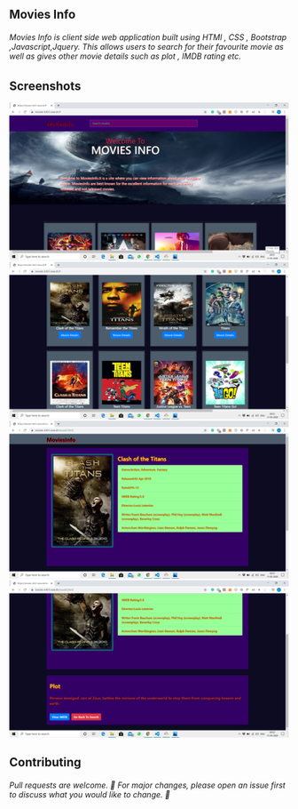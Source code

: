 ## Movies Info


###### Movies Info is client side web application built using HTMl , CSS , Bootstrap ,Javascript,Jquery. This allows users to search for their favourite movie as well as gives other movie details such as plot , IMDB rating etc.


## Screenshots

<img src="/Screenshot (1060).png" />

<img src="/Screenshot (1063).png" />

<img src="/Screenshot (1064).png" />

<img src="/Screenshot (1065).png" />

## Contributing

###### Pull requests are welcome. 🤝 For major changes, please open an issue first to discuss what you would like to change. 🙏
